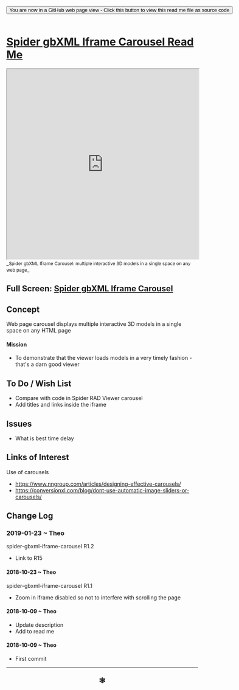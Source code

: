 
<span style=display:none; >[You are now in a GitHub source code view - click this link to view Read Me file as a web page]( https://www.ladybug.tools/spider-gbxml-tools/#cookbook/spider-gbxml-iframe-carousel/README.md "View file as a web page." ) </span>

<div><input type=button class = 'btn btn-secondary btn-sm' onclick="window.location.href='https://github.com/ladybug-tools/spider-gbxml-tools/blob/master/cookbook/spider-gbxml-iframe-carousel/README.md'";
value='You are now in a GitHub web page view - Click this button to view this read me file as source code' ></div>

<br>

# [Spider gbXML Iframe Carousel Read Me]( #cookbook/spider-gbxml-iframe-carousel/README.md )


<iframe src=https://www.ladybug.tools/spider-gbxml-tools/cookbook/spider-gbxml-iframe-carousel/index.html width=100% height=500px >Iframes are not viewable in GitHub source code views</iframe>
_<small>Spider gbXML Iframe Carousel: multiple interactive 3D models in a single space on any web page</small>_


## Full Screen: [Spider gbXML Iframe Carousel]( https://www.ladybug.tools/spider-gbxml-tools/cookbook/spider-gbxml-iframe-carousel/index.html )


## Concept

Web page carousel displays multiple interactive 3D models in a single space on any HTML page

#### Mission

* To demonstrate that the viewer loads models in a very timely fashion - that's a darn good viewer


## To Do / Wish List

* Compare with code in Spider RAD Viewer carousel
* Add titles and links inside the iframe


## Issues

* What is best time delay

## Links of Interest

Use of carousels

* https://www.nngroup.com/articles/designing-effective-carousels/
* https://conversionxl.com/blog/dont-use-automatic-image-sliders-or-carousels/


## Change Log


### 2019-01-23 ~ Theo

spider-gbxml-iframe-carousel R1.2

* Link to R15

#### 2018-10-23 ~ Theo

spider-gbxml-iframe-carousel R1.1
* Zoom in iframe disabled so not to interfere with scrolling the page

#### 2018-10-09 ~ Theo

* Update description
* Add to read me


#### 2018-10-09 ~ Theo

* First commit


***

### <center title="Howdy! My web is better than yours. ;-)" ><a href=javascript:window.scrollTo(0,0); style="text-decoration:none !important;" > &#x1f578; </a></center>



